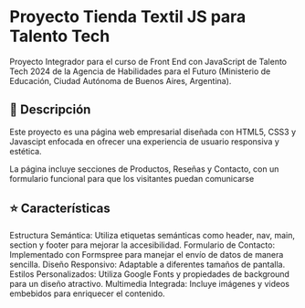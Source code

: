 <h1>Proyecto Tienda Textil JS para Talento Tech</h1>
<p>
Proyecto Integrador para el curso de Front End con JavaScript de Talento Tech 2024 de la Agencia de Habilidades para el Futuro (Ministerio de Educación, Ciudad Autónoma de Buenos Aires, Argentina).
</p>

<h2>📝 Descripción</h2>
Este proyecto es una página web empresarial diseñada con HTML5, CSS3 y Javascipt enfocada en ofrecer una experiencia de usuario responsiva y estética. 

<p> La página incluye secciones de Productos, Reseñas y Contacto, con un formulario funcional para que los visitantes puedan comunicarse</p>

<h2>⭐ Características</h2>
<p> Estructura Semántica: Utiliza etiquetas semánticas como header, nav, main, section y footer para mejorar la accesibilidad. 
Formulario de Contacto: Implementado con Formspree para manejar el envío de datos de manera sencilla. 
Diseño Responsivo: Adaptable a diferentes tamaños de pantalla. 
Estilos Personalizados: Utiliza Google Fonts y propiedades de background para un diseño atractivo. 
Multimedia Integrada: Incluye imágenes y videos embebidos para enriquecer el contenido. </p>
